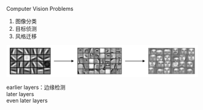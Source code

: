Computer Vision Problems

1. 图像分类  
2. 目标侦测  
3. 风格迁移


![](/assets/1.png)

earlier layers：边缘检测  
later layers  
even later layers  
